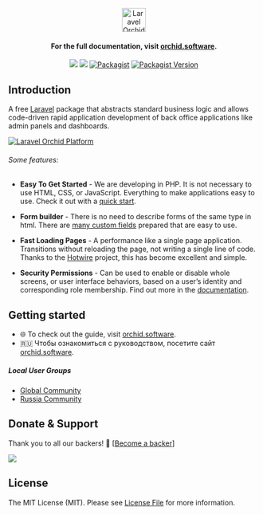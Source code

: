 <p align="center"> 
 <a href="https://orchid.software/"><img src="https://orchid.software/assets/img/logo-laravel-style.svg" alt="Laravel Orchid" height="48"></a>
</p>


<h4 align="center">For the full documentation, visit <a href="http://orchid.software">orchid.software</a>.</h4>

<p align="center">
<a href="https://github.com/orchidsoftware/platform/actions"><img src="https://github.com/orchidsoftware/platform/workflows/Tests/badge.svg"></a>
<a href="https://codecov.io/gh/orchidsoftware/platform"><img src="https://codecov.io/gh/orchidsoftware/platform/branch/master/graph/badge.svg" /></a>
<a href="https://packagist.org/packages/orchid/platform"><img alt="Packagist" src="https://img.shields.io/packagist/dt/orchid/platform.svg"></a>
<a href="https://packagist.org/packages/orchid/platform"><img alt="Packagist Version" src="https://img.shields.io/packagist/v/orchid/platform.svg"></a>
</p>

## Introduction

A free [Laravel](https://laravel.com) package that abstracts standard business logic and allows code-driven rapid application development of back office applications like admin panels and dashboards.

<a href="https://raw.githubusercontent.com/orchidsoftware/platform/master/.github/IMAGES/promo-full.png">
  <img src="https://raw.githubusercontent.com/orchidsoftware/platform/master/.github/IMAGES/promo-full.png" alt="Laravel Orchid Platform" align="center" />
</a>


###### Some features:

- **Easy To Get Started** - We are developing in PHP. It is not necessary to use HTML, CSS, or JavaScript. Everything to make applications easy to use. Check it out with a [quick start](https://orchid.software/en/docs/quickstart/).

- **Form builder** - There is no need to describe forms of the same type in html. There are [many custom fields](https://orchid.software/en/docs/field/) prepared that are easy to use.

- **Fast Loading Pages** - A performance like a single page application. Transitions without reloading the page, not writing a single line of code. Thanks to the [Hotwire](https://hotwire.dev/) project, this has become excellent and simple.

- **Security Permissions** - Can be used to enable or disable whole screens, or user interface behaviors, based on a user’s identity and corresponding role membership. Find out more in the [documentation](https://orchid.software/en/docs/access/).


 ## Getting started

* :globe_with_meridians: To check out the guide, visit [orchid.software](https://orchid.software/en/docs). 
* :ru: Чтобы ознакомиться с руководством, посетите сайт [orchid.software](https://orchid.software/ru/docs).

##### Local User Groups

* [Global Community](https://t.me/orchid_community)
* [Russia Community](https://t.me/orchid_russian_community)


## Donate & Support

Thank you to all our backers! 🙏 [[Become a backer](https://opencollective.com/orchid#backer)]

<a href="https://opencollective.com/orchid#backers" target="_blank"><img src="https://opencollective.com/orchid/backers.svg?width=838"></a>

## License

The MIT License (MIT). Please see [License File](LICENSE) for more information.
